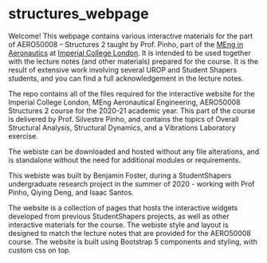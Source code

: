 # structures_webpage

Welcome! This webpage contains various interactive materials for the part of AERO50008 – Structures 2 taught by Prof. Pinho, part of the [MEng in Aeronautics](http://www.imperial.ac.uk/aeronautics/study/ug/courses/) at [Imperial College London](http://www.imperial.ac.uk/). It is intended to be used together with the lecture notes (and other materials) prepared for the course. It is the result of extensive work involving several UROP and Student Shapers students, and you can find a full acknowledgement in the lecture notes.

The repo contains all of the files required for the interactive website for the Imperial College London, MEng Aeronautical Engineering, AERO50008 Structures 2 course for the 2020-21 academic year. This part of the course is delivered by Prof. Silvestre Pinho, and contains the topics of Overall Structural Analysis, Structural Dynamics, and a Vibrations Laboratory exercise.

The webiste can be downloaded and hosted without any file alterations, and is standalone without the need for additional modules or requirements.

This webiste was built by Benjamin Foster, during a StudentShapers undergraduate research project in the summer of 2020 - working with Prof Pinho, Qiying Deng, and Isaac Santos.

The website is a collection of pages that hosts the interactive widgets developed from previous StudentShapers projects, as well as other interactive materials for the course. The webiste style and layout is designed to match the lecture notes that are provided for the AERO50008 course. The website is built using Bootstrap 5 components and styling, with custom css on top.
